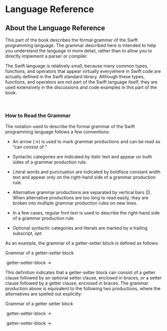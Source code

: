 # Language Reference‌‌

About the Language Reference 
----------------------------

This part of the book describes the formal grammar of the Swift
programming language. The grammar described here is intended to help you
understand the language in more detail, rather than to allow you to
directly implement a parser or compiler.

The Swift language is relatively small, because many common types,
functions, and operators that appear virtually everywhere in Swift code
are actually defined in the Swift standard library. Although these
types, functions, and operators are not part of the Swift language
itself, they are used extensively in the discussions and code examples
in this part of the book.

‌

### How to Read the Grammar 

The notation used to describe the formal grammar of the Swift
programming language follows a few conventions:

-   An arrow (→) is used to mark grammar productions and can be read as
    “can consist of.“

-   Syntactic categories are indicated by *italic* text and appear on
    both sides of a grammar production rule.

-   Literal words and punctuation are indicated by boldface
    constant width text and appear only on the right-hand
    side of a grammar production rule.

-   Alternative grammar productions are separated by vertical bars (|).
    When alternative productions are too long to read easily, they are
    broken into multiple grammar production rules on new lines.

-   In a few cases, regular font text is used to describe the right-hand
    side of a grammar production rule.

-   Optional syntactic categories and literals are marked by a trailing
    subscript, *opt*.

As an example, the grammar of a getter-setter block is defined as
follows:

Grammar of a getter-setter block

‌ getter-setter-block →



This definition indicates that a getter-setter block can consist of a
getter clause followed by an optional setter clause, enclosed in braces,
*or* a setter clause followed by a getter clause, enclosed in braces.
The grammar production above is equivalent to the following two
productions, where the alternatives are spelled out explicitly:

Grammar of a getter setter block

‌ getter-setter-block →


‌ getter-setter-block →

